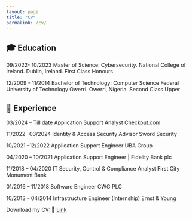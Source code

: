 ```yaml
---
layout: page
title: "CV"
permalink: /cv/
---
```


## 🎓 Education
09/2022- 10/2023
Master of Science: Cybersecurity.
National College of Ireland. Dublin, Ireland.
First Class Honours

12/2009 - 11/2014
Bachelor of Technology: Computer Science
Federal University of Technology Owerri. Owerri, Nigeria.
Second Class Upper

## 💼 Experience
03/2024 – Till date
Application Support Analyst
Checkout.com

11/2022 –03/2024
Identity & Access Security Advisor 
Sword Security

10/2021 –12/2022
Application Support Engineer 
UBA Group

04/2020 – 10/2021
Application Support Engineer | 
Fidelity Bank plc

11/2018 – 04/2020
IT Security, Control & Compliance Analyst
First City Monument Bank

01/2016 – 11/2018
Software Engineer
CWG PLC

10/2013 – 04/2014
Infrastructure Engineer (Internship)
Ernst & Young

Download my CV:
🔗 [Link](https://drive.google.com/file/d/1glnxyzr6mgDWdOlGqmlnxyMra3DsIljq/view?usp=sharing)
